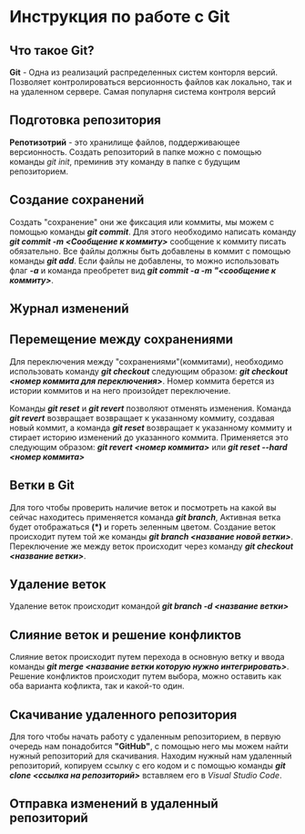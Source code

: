# Инструкция по работе с Git

## Что такое Git?
**Git** - Одна из реализаций распределенных систем конторля версий. Позволяет контролироваться версионность файлов как локально, так и на удаленном сервере. Самая популарня система контроля версий

## Подготовка репозитория
**Репотизотрий** - это хранилище файлов, поддерживающее версионность. Создать репозиторий в папке можно с помощью команды *git init*, преминив эту команду в папке с будущим репозиторием.

## Создание сохранений 
Создать "сохранение" они же фиксация или коммиты, мы можем с помощью команды __*git commit*__. Для этого необходимо написать команду __*git commit -m <Сообщение к коммиту>*__ сообщение к коммиту писать обязательно. Все файлы должны быть добавлены в коммит с помощью команды __*git add*__. Если файлы не добавлены, то можно использовать флаг __*-a*__ и команда преобретет вид __*git commit -a -m "<сообщение к коммиту>*__.

## Журнал изменений

## Перемещение между сохранениями 
Для переключения между "сохранениями"(коммитами), необходимо использовать команду __*git checkout*__ следующим образом: __*git checkout <номер коммита для переключения>*__. Номер коммита берется из истории коммитов и на него произойдет переключение.

Команды __*git reset*__ и __*git revert*__ позволяют отменять изменения. Команда __*git revert*__ возвращает возвращает к указанному коммиту, создавая новый коммит, а команда __*git reset*__ возвращает к указанному коммиту и стирает историю изменений до указанного коммита. Применяется это следующим образом: __*git revert <номер коммита>*__ или __*git reset --hard <номер коммита>*__

## Ветки в Git
Для того чтобы проверить наличие веток и посмотреть на какой вы сейчас находитесь применяется команда __*git branch*__, Активная ветка будет отображаться __(*)__ и гореть зеленным цветом. Создание веток происходит путем той же команды __*git branch <название новой ветки>*__. Переключение же между веток происходит через команду __*git checkout <название ветки>*__.

## Удаление веток
Удаление веток происходит командой __*git branch -d <название ветки>*__

## Слияние веток и решение конфликтов
Слияние веток происходит путем перехода в основную ветку и ввода команды __*git merge <название ветки которую нужно интегрировать>*__. Решение конфликтов происходит путем выбора, можно оставить как оба варианта кофликта, так и какой-то один.

## Cкачивание удаленного репозитория
Для того чтобы начать работу с удаленным репозиторием, в первую очередь нам понадобится **"GitHub"**, с помощью него мы можем найти нужный репозиторий для скачивания. Находим нужный нам удаленный репозиторий, копируем ссылку с его кодом и с помощью команды __*git clone <ссылка на репозиторий>*__ вставляем его в *Visual Studio Code*.
 
## Отправка изменений в удаленный репозиторий
